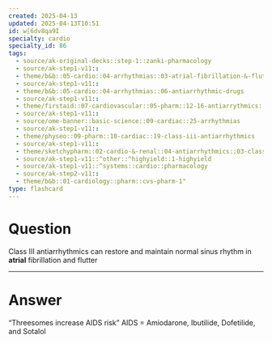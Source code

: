 ```yaml
---
created: 2025-04-13
updated: 2025-04-13T10:51
id: w[6dv8qa9I
specialty: cardio
specialty_id: 86
tags:
  - source/ak-original-decks::step-1::zanki-pharmacology
  - source/ak-step1-v11::
  - theme/b&b::05-cardio::04-arrhythmias::03-atrial-fibrillation-&-flutter
  - source/ak-step1-v11::
  - theme/b&b::05-cardio::04-arrhythmias::06-antiarrhythmic-drugs
  - source/ak-step1-v11::
  - theme/firstaid::07-cardiovascular::05-pharm::12-16-antiarrythmics::14-class-3-potassium-channel-blockers
  - source/ak-step1-v11::
  - source/ome-banner::basic-science::09-cardiac::25-arrhythmias
  - source/ak-step1-v11::
  - theme/physeo::09-pharm::10-cardiac::19-class-iii-antiarrhythmics
  - source/ak-step1-v11::
  - theme/sketchypharm::02-cardio-&-renal::04-antiarrhythmics::03-class-iii
  - source/ak-step1-v11::^other::^highyield::1-highyield
  - source/ak-step1-v11::^systems::cardio::pharmacology
  - source/ak-step2-v11::
  - theme/b&b::01-cardiology::pharm::cvs-pharm-1"
type: flashcard
---
```


# Question
Class III antiarrhythmics can restore and maintain normal sinus rhythm in **atrial** fibrillation and flutter

---

# Answer
“Threesomes increase AIDS risk”  AIDS = Amiodarone, Ibutilide, Dofetilide, and Sotalol